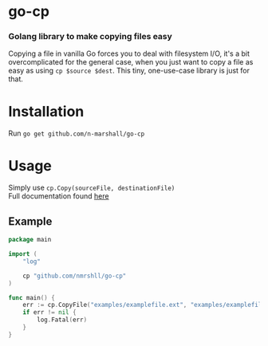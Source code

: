 # go-cp
### Golang library to make copying files easy

Copying a file in vanilla Go forces you to deal with filesystem I/O, it's a bit overcomplicated for the general case, when you just want to copy a file as easy as using `cp $source $dest`.
This tiny, one-use-case library is just for that.

# Installation

Run `go get github.com/n-marshall/go-cp`

# Usage

Simply use `cp.Copy(sourceFile, destinationFile)`  
Full documentation found [here](https://godoc.org/github.com/nmrshll/go-cp)  

## Example

[embedmd]:# (./examples/example.go)
```go
package main

import (
	"log"

	cp "github.com/nmrshll/go-cp"
)

func main() {
	err := cp.CopyFile("examples/examplefile.ext", "examples/examplefile.copy.ext")
	if err != nil {
		log.Fatal(err)
	}
}
```
